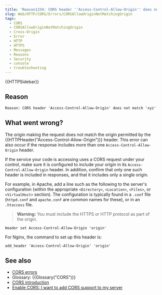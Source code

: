 ```yaml
---
title: 'Reason1234: CORS header ''Access-Control-Allow-Origin'' does not match ''xyz'''
slug: Web/HTTP/CORS/Errors/CORSAllowOriginNotMatchingOrigin
tags:
  - CORS
  - CORSAllowOriginNotMatchingOrigin
  - Cross-Origin
  - Error
  - HTTP
  - HTTPS
  - Messages
  - Reasons
  - Security
  - console
  - troubleshooting
---
```


{{HTTPSidebar}}

## Reason

```
Reason: CORS header 'Access-Control-Allow-Origin' does not match 'xyz'
```

## What went wrong?

The origin making the request does not match the origin permitted by the {{HTTPHeader("Access-Control-Allow-Origin")}} header. This error can also occur if the response includes more than one `Access-Control-Allow-Origin` header.

If the service your code is accessing uses a CORS request under your control, make
sure it is configured to include your origin in its `Access-Control-Allow-Origin` header. In addition, confirm that only one such header is
included in responses, and that it includes only a single origin.

For example, in Apache, add a line such as the following to the server's configuration
(within the appropriate `<Directory>`, `<Location>`,
`<Files>`, or `<VirtualHost>` section). The
configuration is typically found in a `.conf` file (`httpd.conf`
and `apache.conf` are common names for these), or in an
`.htaccess` file.

> **Warning:** You must include the HTTPS or HTTP protocol as part of the origin.

```
Header set Access-Control-Allow-Origin 'origin'
```

For Nginx, the command to set up this header is:

```
add_header 'Access-Control-Allow-Origin' 'origin'
```

## See also

- [CORS errors](/en-US/docs/Web/HTTP/CORS/Errors)
- Glossary: {{Glossary("CORS")}}
- [CORS introduction](/en-US/docs/Web/HTTP/CORS)
- [Enable CORS: I want to add CORS support to my server](https://enable-cors.org/server.html)
